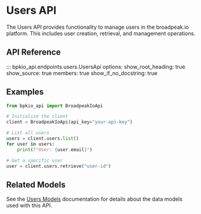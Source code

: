 # Users API

The Users API provides functionality to manage users in the broadpeak.io platform. This includes user creation, retrieval, and management operations.

## API Reference

::: bpkio_api.endpoints.users.UsersApi
    options:
      show_root_heading: true
      show_source: true
      members: true
      show_if_no_docstring: true

## Examples

```python
from bpkio_api import BroadpeakIoApi

# Initialize the client
client = BroadpeakIoApi(api_key="your-api-key")

# List all users
users = client.users.list()
for user in users:
    print(f"User: {user.email}")

# Get a specific user
user = client.users.retrieve("user-id")
```

## Related Models

See the [Users Models](../models/users.md) documentation for details about the data models used with this API. 